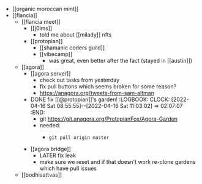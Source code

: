 - [[organic moroccan mint]]
- [[flancia]]
	- [[flancia meet]]
		- [[j0lms]]
			- told me about [[milady]] nfts
		- [[protopian]]
			- [[shamanic coders guild]]
			- [[vibecamp]]
				- was great, even better after the fact (stayed in [[austin]])
	- [[agora]]
		- [[agora server]]
			- check out tasks from yesterday
			- fix pull buttons which seems broken for some reason?
			- https://anagora.org/tweets-from-sam-altman
		- DONE fix [[@protopian]]'s garden!
		  :LOGBOOK:
		  CLOCK: [2022-04-16 Sat 08:55:55]--[2022-04-16 Sat 11:03:02] =>  02:07:07
		  :END:
			- git https://git.anagora.org/ProtopianFox/Agora-Garden
			- needed:
				- ```git reset --hard origin/master
				  git pull origin master
				  ```
		- [[agora bridge]]
			- LATER fix leak
			- make sure we reset and if that doesn't work re-clone gardens which have pull issues
	- [[bodhisattvas]]